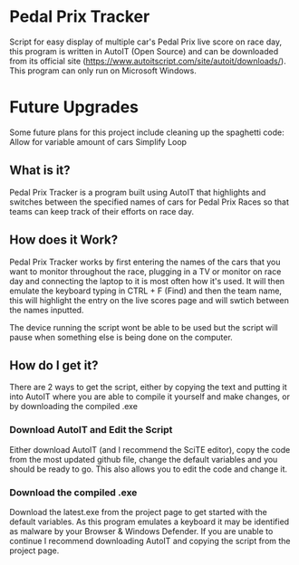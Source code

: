 # Pedal Prix Tracker
Script for easy display of multiple car's Pedal Prix live score on race day, this program is written in AutoIT (Open Source) and can be downloaded from its official site (https://www.autoitscript.com/site/autoit/downloads/). This program can only run on Microsoft Windows.


# Future Upgrades
Some future plans for this project include cleaning up the spaghetti code:
Allow for variable amount of cars
Simplify Loop

## What is it?
Pedal Prix Tracker is a program built using AutoIT that highlights and switches between the specified names of cars for Pedal Prix Races so that teams can keep track of their efforts on race day.

## How does it Work?
Pedal Prix Tracker works by first entering the names of the cars that you want to monitor throughout the race, plugging in a TV or monitor on race day and connecting the laptop to it is most often how it's used. It will then emulate the keyboard typing in CTRL + F (Find) and then the team name, this will highlight the entry on the live scores page and will swtich between the names inputted.

The device running the script wont be able to be used but the script will pause when something else is being done on the computer.

## How do I get it?
There are 2 ways to get the script, either by copying the text and putting it into AutoIT where you are able to compile it yourself and make changes, or by downloading the compiled .exe
### Download AutoIT and Edit the Script
Either download AutoIT (and I recommend the SciTE editor), copy the code from the most updated github file, change the default variables and you should be ready to go. This also allows you to edit the code and change it.
### Download the compiled .exe 
Download the latest.exe from the project page to get started with the default variables. As this program emulates a keyboard it may be identified as malware by your Browser & Windows Defender. If you are unable to continue I recommend downloading AutoIT and copying the script from the project page.
